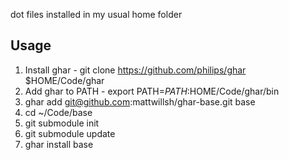 dot files installed in my usual home folder

Usage
-----

1. Install ghar - git clone https://github.com/philips/ghar $HOME/Code/ghar
2. Add ghar to PATH - export PATH=$PATH:$HOME/Code/ghar/bin
3. ghar add git@github.com:mattwillsh/ghar-base.git base
4. cd ~/Code/base
5. git submodule init
6. git submodule update
7. ghar install base

